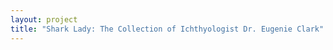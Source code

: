```yaml
--- 
layout: project 
title: "Shark Lady: The Collection of Ichthyologist Dr. Eugenie Clark" 
---
```



